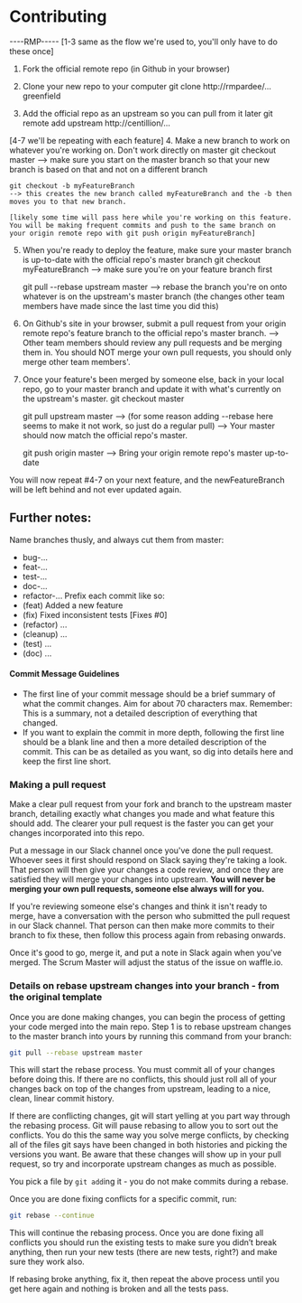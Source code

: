 # Contributing

----RMP-----
[1-3 same as the flow we're used to, you'll only have to do these once]
1. Fork the official remote repo 
    (in Github in your browser)
2. Clone your new repo to your computer 
    git clone http://rmpardee/... greenfield

3. Add the official repo as an upstream so you can pull from it later
    git remote add upstream http://centillion/...


[4-7 we'll be repeating with each feature]
4. Make a new branch to work on whatever you're working on. Don't work directly on master
    git checkout master
    --> make sure you start on the master branch so that your new branch is based on that and not on a different branch
    
    git checkout -b myFeatureBranch
    --> this creates the new branch called myFeatureBranch and the -b then moves you to that new branch.

    [likely some time will pass here while you're working on this feature. You will be making frequent commits and push to the same branch on your origin remote repo with git push origin myFeatureBranch]

5. When you're ready to deploy the feature, make sure your master branch is up-to-date with the official repo's master branch
    git checkout myFeatureBranch
    --> make sure you're on your feature branch first

    git pull --rebase upstream master
    --> rebase the branch you're on onto whatever is on the upstream's master branch (the changes other team members have made since the last time you did this)

6. On Github's site in your browser, submit a pull request from your origin remote repo's feature branch to the official repo's master branch.
--> Other team members should review any pull requests and be merging them in. You should NOT merge your own pull requests, you should only merge other team members'.

7. Once your feature's been merged by someone else, back in your local repo, go to your master branch and update it with what's currently on the upstream's master.
    git checkout master

    git pull upstream master
    --> (for some reason adding --rebase here seems to make it not work, so just do a regular pull)
    --> Your master should now match the official repo's master. 

    git push origin master
    --> Bring your origin remote repo's master up-to-date

  You will now repeat #4-7 on your next feature, and the newFeatureBranch will be left behind and not ever updated again.




## Further notes:

Name branches thusly, and always cut them from master:
  - bug-...
  - feat-...
  - test-...
  - doc-...
  - refactor-...
Prefix each commit like so:
  - (feat) Added a new feature
  - (fix) Fixed inconsistent tests [Fixes #0]
  - (refactor) ...
  - (cleanup) ...
  - (test) ...
  - (doc) ...


#### Commit Message Guidelines

- The first line of your commit message should be a brief summary of what the
  commit changes. Aim for about 70 characters max. Remember: This is a summary,
  not a detailed description of everything that changed.
- If you want to explain the commit in more depth, following the first line should
  be a blank line and then a more detailed description of the commit. This can be
  as detailed as you want, so dig into details here and keep the first line short.


### Making a pull request

Make a clear pull request from your fork and branch to the upstream master
branch, detailing exactly what changes you made and what feature this
should add. The clearer your pull request is the faster you can get
your changes incorporated into this repo.

Put a message in our Slack channel once you've done the pull request. Whoever sees it first should respond on Slack saying they're taking a look. That person will then give your changes a code review, and once they are satisfied they will merge your changes into upstream. **You will never be merging your own pull requests, someone else always will for you.**

If you're reviewing someone else's changes and think it isn't ready to merge, have a conversation with the person who submitted the pull request in our Slack channel. That person can then make more commits to their branch to fix these, then follow this process again from rebasing onwards.

Once it's good to go, merge it, and put a note in Slack again when you've merged. The Scrum Master will adjust the status of the issue on waffle.io.


### Details on rebase upstream changes into your branch - from the original template

Once you are done making changes, you can begin the process of getting
your code merged into the main repo. Step 1 is to rebase upstream
changes to the master branch into yours by running this command
from your branch:

```bash
git pull --rebase upstream master
```

This will start the rebase process. You must commit all of your changes
before doing this. If there are no conflicts, this should just roll all
of your changes back on top of the changes from upstream, leading to a
nice, clean, linear commit history.

If there are conflicting changes, git will start yelling at you part way
through the rebasing process. Git will pause rebasing to allow you to sort
out the conflicts. You do this the same way you solve merge conflicts,
by checking all of the files git says have been changed in both histories
and picking the versions you want. Be aware that these changes will show
up in your pull request, so try and incorporate upstream changes as much
as possible.

You pick a file by `git add`ing it - you do not make commits during a
rebase.

Once you are done fixing conflicts for a specific commit, run:

```bash
git rebase --continue
```

This will continue the rebasing process. Once you are done fixing all
conflicts you should run the existing tests to make sure you didn’t break
anything, then run your new tests (there are new tests, right?) and
make sure they work also.

If rebasing broke anything, fix it, then repeat the above process until
you get here again and nothing is broken and all the tests pass.



